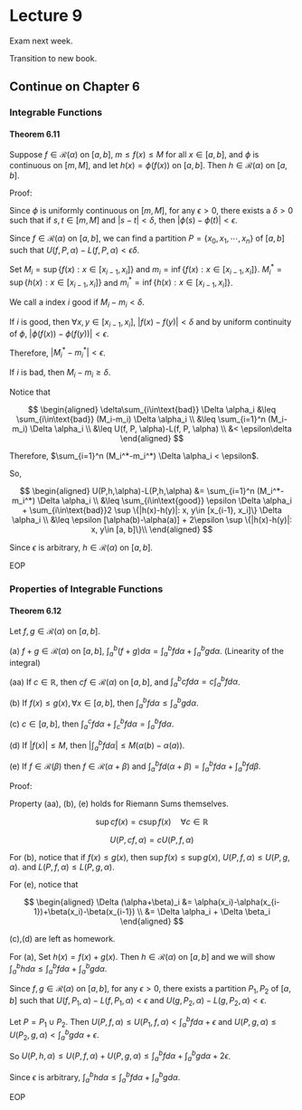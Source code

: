 # Lecture 9

Exam next week.

Transition to new book.

## Continue on Chapter 6

### Integrable Functions

#### Theorem 6.11

Suppose $f\in \mathscr{R}(\alpha)$ on $[a, b]$, $m\leq f(x)\leq M$ for all $x\in [a, b]$, and $\phi$ is continuous on $[m, M]$, and let $h(x)=\phi(f(x))$ on $[a, b]$. Then $h\in \mathscr{R}(\alpha)$ on $[a, b]$.

Proof:

Since $\phi$ is uniformly continuous on $[m, M]$, for any $\epsilon > 0$, there exists a $\delta > 0$ such that if $s, t\in [m, M]$ and $|s-t| < \delta$, then $|\phi(s)-\phi(t)| < \epsilon$.

Since $f\in \mathscr{R}(\alpha)$ on $[a, b]$, we can find a partition $P=\{x_0, x_1, \cdots, x_n\}$ of $[a, b]$ such that $U(f, P, \alpha)-L(f, P, \alpha) < \epsilon \delta$.

Set $M_i=\sup \{f(x): x\in [x_{i-1}, x_i]\}$ and $m_i=\inf \{f(x): x\in [x_{i-1}, x_i]\}$. $M_i^*=\sup \{h(x): x\in [x_{i-1}, x_i]\}$ and $m_i^*=\inf \{h(x): x\in [x_{i-1}, x_i]\}$.

We call a index $i$ good if $M_i-m_i < \delta$.

If $i$ is good, then $\forall x, y\in [x_{i-1}, x_i]$, $|f(x)-f(y)| < \delta$ and by uniform continuity of $\phi$, $|\phi(f(x))-\phi(f(y))| < \epsilon$.

Therefore, $|M_i^*-m_i^*| < \epsilon$.

If $i$ is bad, then $M_i-m_i\geq \delta$.

Notice that

$$
\begin{aligned}
\delta\sum_{i\in\text{bad}} \Delta \alpha_i &\leq \sum_{i\in\text{bad}} (M_i-m_i) \Delta \alpha_i \\
&\leq \sum_{i=1}^n (M_i-m_i) \Delta \alpha_i \\
&\leq U(f, P, \alpha)-L(f, P, \alpha) \\
&< \epsilon\delta
\end{aligned}
$$

Therefore, $\sum_{i=1}^n (M_i^*-m_i^*) \Delta \alpha_i < \epsilon$.

So,

$$
\begin{aligned}
U(P,h,\alpha)-L(P,h,\alpha) &= \sum_{i=1}^n (M_i^*-m_i^*) \Delta \alpha_i \\
&\leq \sum_{i\in\text{good}} \epsilon \Delta \alpha_i + \sum_{i\in\text{bad}}2 \sup \{|h(x)-h(y)|: x, y\in [x_{i-1}, x_i]\} \Delta \alpha_i \\
&\leq \epsilon [\alpha(b)-\alpha(a)] + 2\epsilon \sup \{|h(x)-h(y)|: x, y\in [a, b]\}\\
\end{aligned}
$$

Since $\epsilon$ is arbitrary, $h\in \mathscr{R}(\alpha)$ on $[a, b]$.

EOP

### Properties of Integrable Functions

#### Theorem 6.12

Let $f,g\in \mathscr{R}(\alpha)$ on $[a, b]$.

(a) $f+g\in \mathscr{R}(\alpha)$ on $[a, b]$, $\int_a^b (f+g)d\alpha = \int_a^b f d\alpha + \int_a^b g d\alpha$. (Linearity of the integral)

(aa) If $c\in \mathbb{R}$, then $cf\in \mathscr{R}(\alpha)$ on $[a, b]$, and $\int_a^b cf d\alpha = c\int_a^b f d\alpha$.

(b) If $f(x)\leq g(x),\forall x\in [a, b]$, then $\int_a^b f d\alpha \leq \int_a^b g d\alpha$.

(c) $c\in [a, b]$, then $\int_a^c f d\alpha + \int_c^b f d\alpha = \int_a^b f d\alpha$.

(d) If $|f(x)|\leq M$, then $|\int_a^b f d\alpha| \leq M(\alpha(b)-\alpha(a))$.

(e) If $f\in \mathscr{R}(\beta)$ then $f\in \mathscr{R}(\alpha+\beta)$ and $\int_a^b f d(\alpha+\beta) = \int_a^b f d\alpha + \int_a^b f d\beta$.

Proof:

Property (aa), (b), (e) holds for Riemann Sums themselves.

$$
\sup cf(x) = c\sup f(x)\quad \forall c\in \mathbb{R}
$$

$$
U(P,cf, \alpha) = cU(P,f,\alpha)
$$

For (b), notice that if $f(x)\leq g(x)$, then $\sup f(x)\leq \sup g(x)$, $U(P,f,\alpha)\leq U(P,g,\alpha)$. and $L(P,f,\alpha)\leq L(P,g,\alpha)$.

For (e), notice that

$$
\begin{aligned}
\Delta (\alpha+\beta)_i &= \alpha(x_i)-\alpha(x_{i-1})+\beta(x_i)-\beta(x_{i-1}) \\
&= \Delta \alpha_i + \Delta \beta_i
\end{aligned}
$$

(c),(d) are left as homework.

For (a), Set $h(x)=f(x)+g(x)$. Then $h\in \mathscr{R}(\alpha)$ on $[a, b]$ and we will show $\int_a^b h d\alpha \leq \int_a^b f d\alpha + \int_a^b g d\alpha$.

Since $f,g\in \mathscr{R}(\alpha)$ on $[a, b]$, for any $\epsilon > 0$, there exists a partition $P_1,P_2$ of $[a, b]$ such that $U(f,P_1,\alpha)-L(f,P_1,\alpha) < \epsilon$ and $U(g,P_2,\alpha)-L(g,P_2,\alpha) < \epsilon$.

Let $P=P_1\cup P_2$. Then $U(P,f,\alpha)\leq U(P_1,f,\alpha)< \int_a^b f d\alpha + \epsilon$ and $U(P,g,\alpha)\leq U(P_2,g,\alpha)< \int_a^b g d\alpha + \epsilon$.

So $U(P,h,\alpha)\leq U(P,f,\alpha)+U(P,g,\alpha)\leq \int_a^b f d\alpha + \int_a^b g d\alpha + 2\epsilon$.

Since $\epsilon$ is arbitrary, $\int_a^b h d\alpha \leq \int_a^b f d\alpha + \int_a^b g d\alpha$.

EOP